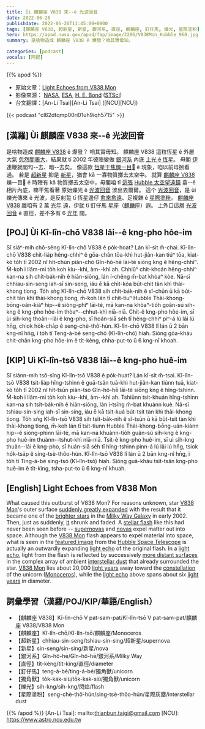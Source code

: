 ```yaml
---
title: Ùi 麒麟座 V838 來--ê 光波回音
date: 2022-06-26
publishdate: 2022-06-26T11:45:00+0800
tags: [麒麟座 V838, 超新星, 新星, 銀河系, 直徑, 麒麟座, 釘仔馬, 爍光, 星際塗粉]
hero: https://apod.nasa.gov/apod/fap/image/2206/V838Mon_Hubble_960.jpg
summary: 是啥物造成 麒麟座 V838 ê 爆發？咱其實毋知。

categories: [podcast]
vocals: [阿錕]
---
```


{{% apod %}}

- 原始文章：[Light Echoes from V838 Mon](https://apod.nasa.gov/apod/ap220626.html)
- 影像來源： [NASA](https://www.nasa.gov.), [ESA](https://esahubble.org/), [H. E. Bond](https://www.stsci.edu/~bond/) ([STScI](https://www.stsci.edu/))
- 台文翻譯：[An-Li Tsai][An-Li Tsai] ([NCU][NCU])

{{< podcast "cl62dtqmp00ri01uh9iqh5715" >}}

## [漢羅] Ùi 麒麟座 V838 來--ê 光波回音
是啥物造成 [麒麟座 V838][V838 Mon 1] ê 爆發？
咱其實毋知。
麒麟座 V838 這粒恆星 ê 外層大氣 [忽然間脹大][suddenly greatly expanded]，結果就 tī 2002 年彼陣變做 [銀河系][Milky Way Galaxy] 內底 [上光 ê 恆星][brighter stars]。
毋閣 [伊][it] 連鞭就閣勼--去、暗--去矣。
像這款 [恆星干焦爍一目𥍉][stellar flash] ê 現象，咱以前毋捌看過。
若是 [超新星][supernovas] 抑是 [新星][novas]，猶會 kā 一寡物質擲去太空中。
就算 [麒麟座 V838][V838 Mon 2] 爍一目𥍉 ê 時陣有 kā 物質擲去太空中，毋閣咱 tī [這張][featured image] [Hubble 太空望遠鏡][Hubble Space Telescope] 翕--ê 相片內底，嘛干焦看著 原始爍光 ê [光波回音][light echo 1] 湠出去爾爾。
這个 [光波回音][light echo 2]，是 ùi 爍光傳來 ê 光波，是反射踅 tī 恆星邊仔 [愈來愈遠][more distant surfaces]、足複雜 ê [星際塗粉][interstellar dust]。
[麒麟座 V838][V838 Mon 3] 離咱有 2 萬 [光年][light years 1] 遠，伊就 tī 釘仔馬 [星座][constellation]（[麒麟座][Monoceros]）遐。
上外口這層 [光波回音][light echo 3] ê 直徑，差不多有 6 [光年][light years 2] 闊。



## [POJ] Ùi Kî-lîn-chō V838 lâi--ê kng-pho hôe-im
Sī siáⁿ-mih chō-sêng Kî-lîn-chō V838 ê po̍k-hoat?
Lán kî-si̍t m̄-chai.
Kî-lîn-chō V838 chit-lia̍p hêng-chhiⁿ ê gōa-chân tōa-khì hut-jiân-kan tiúⁿ tōa, kiat-kó to̍h tī 2002 nî hit-chūn piàn-chò Gîn-hô-hē lāi-té siōng kng ê hêng-chhiⁿ.
M̄-koh i liâm-mi to̍h koh kiu--khì, àm--khì ah.
Chhiūⁿ chit-khoán hêng-chhiⁿ kan-na sih chi̍t-ba̍k-nih ê hiān-siōng, lán í-chêng m̄-bat khòaⁿ kòe.
Nā-sī chhiau-sin-seng iah-sī sin-seng, iáu ē kā chi̍t-kóa bu̍t-chit tàn khì thài-khong tiong.
To̍h sǹg Kî-lîn-chō V838 sih chi̍t-ba̍k-nih ê sî-chūn ū kā bu̍t-chit tàn khì thài-khong tiong, m̄-koh lán tī chit-tiuⁿ Hubble Thài-khong-bōng-oán-kiàⁿ hip--ê siòng-phìⁿ lāi-té, mā kan-na khòaⁿ-tio̍h goân-sú sih-kng ê kng-pho hôe-im thòaⁿ--chhut-khì niā-niā.
Chit-ê kng-pho hôe-im, sī ùi sih-kng thoân--lâi ê kng-pho, sī hoán-siā se̍h tī hêng-chhiⁿ piⁿ-á lú lâi lú hn̄g, chiok ho̍k-cha̍p ê seng-chè-thô͘-hún.
Kî-lîn-chō V838 lî lán ū  2 bān kng-nî hn̄g, i to̍h tī Teng-á-bé seng-chō (Kî-lîn-chō) hiah.
Siōng gōa-kháu chit-chân kng-pho hôe-im ê ti̍t-kèng, chha-put-to ū 6 kng-nî khoah.

## [KIP] Uì Kî-lîn-tsō V838 lâi--ê kng-pho huê-im
Sī siánn-mih tsō-sîng Kî-lîn-tsō V838 ê po̍k-huat?
Lán kî-si̍t m̄-tsai.
Kî-lîn-tsō V838 tsit-lia̍p hîng-tshinn ê guā-tsân tuā-khì hut-jiân-kan tiúnn tuā, kiat-kó to̍h tī 2002 nî hit-tsūn piàn-tsò Gîn-hô-hē lāi-té siōng kng ê hîng-tshinn.
M̄-koh i liâm-mi to̍h koh kiu--khì, àm--khì ah.
Tshiūnn tsit-khuán hîng-tshinn kan-na sih tsi̍t-ba̍k-nih ê hiān-siōng, lán í-tsîng m̄-bat khuànn kuè.
Nā-sī tshiau-sin-sing iah-sī sin-sing, iáu ē kā tsi̍t-kuá bu̍t-tsit tàn khì thài-khong tiong.
To̍h sǹg Kî-lîn-tsō V838 sih tsi̍t-ba̍k-nih ê sî-tsūn ū kā bu̍t-tsit tàn khì thài-khong tiong, m̄-koh lán tī tsit-tiunn Hubble Thài-khong-bōng-uán-kiànn hip--ê siòng-phìnn lāi-té, mā kan-na khuànn-tio̍h guân-sú sih-kng ê kng-pho huê-im thuànn--tshut-khì niā-niā.
Tsit-ê kng-pho huê-im, sī uì sih-kng thuân--lâi ê kng-pho, sī huán-siā se̍h tī hîng-tshinn pinn-á lú lâi lú hn̄g, tsiok ho̍k-tsa̍p ê sing-tsè-thôo-hún.
Kî-lîn-tsō V838 lî lán ū  2 bān kng-nî hn̄g, i to̍h tī Ting-á-bé sing-tsō (Kî-lîn-tsō) hiah.
Siōng guā-kháu tsit-tsân kng-pho huê-im ê ti̍t-kìng, tsha-put-to ū 6 kng-nî khuah.

## [English] Light Echoes from V838 Mon

What caused this outburst of V838 Mon?
For reasons unknown, star [V838 Mon][V838 Mon 1]'s outer surface [suddenly greatly expanded][suddenly greatly expanded] with the result that it became one of the [brighter stars][brighter stars] in the [Milky Way Galaxy][Milky Way Galaxy] in early 2002.
Then, just as suddenly, [it][it] shrunk and faded.
A [stellar flash][stellar flash] like this had never been seen before -- [supernovas][supernovas] and [novas][novas] expel matter out into space.
Although the [V838 Mon][V838 Mon 2] flash appears to expel material into space, what is seen in the [featured image][featured image] from the [Hubble Space Telescope][Hubble Space Telescope] is actually an outwardly expanding [light echo][light echo 1] of the original flash.
In a [light echo][light echo 2], light from the flash is reflected by successively [more distant surfaces][more distant surfaces] in the complex array of ambient [interstellar dust][interstellar dust] that already surrounded the star.
[V838 Mon][V838 Mon 3] lies about 20,000 [light years][light years 1] away toward the [constellation][constellation] of the unicorn ([Monoceros][Monoceros]), while the [light echo][light echo 3] above spans about six [light years][light years 2] in diameter.

## 詞彙學習（漢羅/POJ/KIP/華語/English）
- 【麒麟座 V838】Kî-lîn-chō V pat-sam-pat/Kî-lîn-tsō V pat-sam-pat/麒麟座 V838/V838 Mon
- 【麒麟座】Kî-lîn-chō/Kî-lîn-tsō/麒麟座/Monoceros
- 【超新星】chhiau-sin-seng/tshiau-sin-sing/超新星/supernova
- 【新星】sin-seng/sin-sing/新星/nova
- 【銀河系】Gîn-hô-hē/Gîn-hô-hē/銀河系/Milky Way
- 【直徑】ti̍t-kèng/ti̍t-kìng/直徑/diameter
- 【釘仔馬】teng-á-bé/ting-á-bé/獨角獸/unicorn
- 【獨角獸】to̍k-kak-siù/to̍k-kak-siù/獨角獸/unicorn
- 【爍光】sih-kng/sih-kng/閃焰/flash
- 【星際塗粉】seng-chè-thô͘-hún/sing-tsè-thôo-hún/星際灰塵/interstellar dust


{{% /apod %}}
[An-Li Tsai]: mailto:thianbun.taigi@gmail.com
[NCU]: https://www.astro.ncu.edu.tw


[V838 Mon 1]:https://en.wikipedia.org/wiki/V838_Monocerotis
[suddenly greatly expanded]:https://media.istockphoto.com/photos/curious-cat-face-peeps-out-picture-id1202689418?k=20&m=1202689418&s=612x612&w=0&h=xOIn_9jq1icnUcpdr6-G8n9RRQHZA5f9X5UcGBQ3z_0=
[brighter stars]:https://en.wikipedia.org/wiki/List_of_most_luminous_stars
[Milky Way Galaxy]:https://solarsystem.nasa.gov/resources/285/the-milky-way-galaxy/
[it]:https://ui.adsabs.harvard.edu/abs/2005A%26A...436.1009T/abstract
[stellar flash]:https://www.aanda.org/articles/aa/full_html/2014/09/aa24458-14/aa24458-14.html
[supernovas]:https://heasarc.gsfc.nasa.gov/docs/snr.html
[novas]:https://youtu.be/zYmd8EETy74
[V838 Mon 2]:https://apod.nasa.gov/apod/ap140617.html
[featured image]:https://hubblesite.org/contents/media/images/3867-Image
[Hubble Space Telescope]:https://apod.nasa.gov/apod/ap010806.html
[light echo 1]:https://apod.nasa.gov/apod/ap971023.html
[light echo 2]:https://en.wikipedia.org/wiki/Light_echo
[more distant surfaces]:https://viewspace.org/interactives/unveiling_invisible_universe/variable_stars/v838_monocerotis
[interstellar dust]:https://apod.nasa.gov/apod/ap990509.html
[V838 Mon 3]:https://slate.com/technology/2013/12/when-stars-collide-the-enigmatic-beauty-of-v838-mon.html
[light years 1]:https://chandra.harvard.edu/photo/cosmic_distance.html
[constellation]:https://apod.nasa.gov/apod/ap030401.html
[Monoceros]:https://en.wikipedia.org/wiki/Monoceros
[light echo 3]:http://www.aavso.org/vsots_v838mon
[light years 2]:https://starchild.gsfc.nasa.gov/docs/StarChild/questions/question19.html
